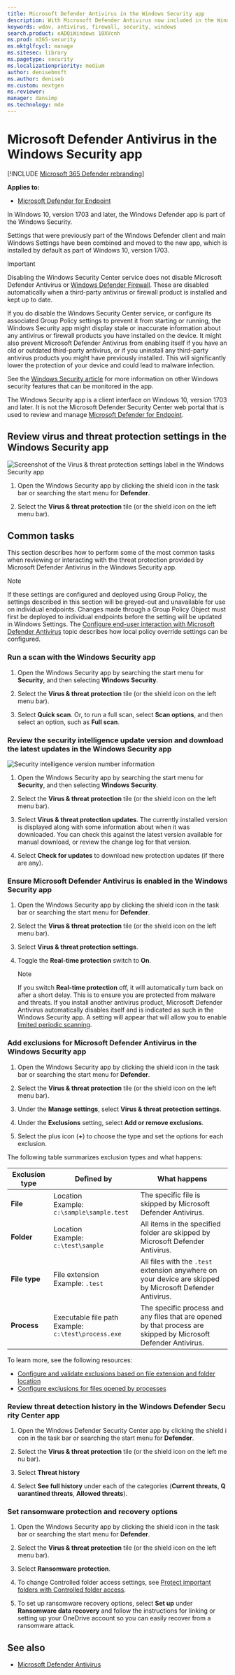```yaml
---
title: Microsoft Defender Antivirus in the Windows Security app
description: With Microsoft Defender Antivirus now included in the Windows Security app, you can review, compare, and perform common tasks.
keywords: wdav, antivirus, firewall, security, windows
search.product: eADQiWindows 10XVcnh
ms.prod: m365-security
ms.mktglfcycl: manage
ms.sitesec: library
ms.pagetype: security
ms.localizationpriority: medium
author: denisebmsft
ms.author: deniseb
ms.custom: nextgen
ms.reviewer: 
manager: dansimp
ms.technology: mde
---
```


# Microsoft Defender Antivirus in the Windows Security app

[!INCLUDE [Microsoft 365 Defender rebranding](../../includes/microsoft-defender.md)]


**Applies to:**

- [Microsoft Defender for Endpoint](/microsoft-365/security/defender-endpoint/)

In Windows 10, version 1703 and later, the Windows Defender app is part of the Windows Security.

Settings that were previously part of the Windows Defender client and main Windows Settings have been combined and moved to the new app, which is installed by default as part of Windows 10, version 1703.

> [!IMPORTANT]
> Disabling the Windows Security Center service does not disable Microsoft Defender Antivirus or [Windows Defender Firewall](../windows-firewall/windows-firewall-with-advanced-security.md). These are disabled automatically when a third-party antivirus or firewall product is installed and kept up to date.
>
> If you do disable the Windows Security Center service, or configure its associated Group Policy settings to prevent it from starting or running, the Windows Security app might display stale or inaccurate information about any antivirus or firewall products you have installed on the device.
> It might also prevent Microsoft Defender Antivirus from enabling itself if you have an old or outdated third-party antivirus, or if you uninstall any third-party antivirus products you might have previously installed.
> This will significantly lower the protection of your device and could lead to malware infection.

See the [Windows Security article](/windows/threat-protection/windows-defender-security-center/windows-defender-security-center) for more information on other Windows security features that can be monitored in the app.

The Windows Security app is a client interface on Windows 10, version 1703 and later. It is not the Microsoft Defender Security Center web portal that is used to review and manage [Microsoft Defender for Endpoint](/microsoft-365/security/defender-endpoint/microsoft-defender-endpoint).

## Review virus and threat protection settings in the Windows Security app

![Screenshot of the Virus & threat protection settings label in the Windows Security app](images/defender/wdav-protection-settings-wdsc.png)

1. Open the Windows Security app by clicking the shield icon in the task bar or searching the start menu for **Defender**.

2. Select the **Virus & threat protection** tile (or the shield icon on the left menu bar).
   
## Common tasks

This section describes how to perform some of the most common tasks when reviewing or interacting with the threat protection provided by Microsoft Defender Antivirus in the Windows Security app.

> [!NOTE]
> If these settings are configured and deployed using Group Policy, the settings described in this section will be greyed-out and unavailable for use on individual endpoints. Changes made through a Group Policy Object must first be deployed to individual endpoints before the setting will be updated in Windows Settings. The [Configure end-user interaction with Microsoft Defender Antivirus](configure-end-user-interaction-microsoft-defender-antivirus.md) topic describes how local policy override settings can be configured.

### Run a scan with the Windows Security app

1. Open the Windows Security app by searching the start menu for **Security**, and then selecting **Windows Security**.

2. Select the **Virus & threat protection** tile (or the shield icon on the left menu bar).

3. Select **Quick scan**. Or, to run a full scan, select **Scan options**, and then select an option, such as **Full scan**.

### Review the security intelligence update version and download the latest updates in the Windows Security app

![Security intelligence version number information](images/defender/wdav-wdsc-defs.png)

1. Open the Windows Security app by searching the start menu for **Security**, and then selecting **Windows Security**.

2. Select the **Virus & threat protection** tile (or the shield icon on the left menu bar).

3. Select **Virus & threat protection updates**. The currently installed version is displayed along with some information about when it was downloaded. You can check this against the latest version available for manual download, or review the change log for that version.

4. Select **Check for updates** to download new protection updates (if there are any).

### Ensure Microsoft Defender Antivirus is enabled in the Windows Security app

1. Open the Windows Security app by clicking the shield icon in the task bar or searching the start menu for **Defender**.

2. Select the **Virus & threat protection** tile (or the shield icon on the left menu bar).

3. Select **Virus & threat protection settings**.

4. Toggle the **Real-time protection** switch to **On**.

    > [!NOTE]
    > If you switch **Real-time protection** off, it will automatically turn back on after a short delay. This is to ensure you are protected from malware and threats.
    > If you install another antivirus product, Microsoft Defender Antivirus automatically disables itself and is indicated as such in the Windows Security app. A setting will appear that will allow you to enable [limited periodic scanning](limited-periodic-scanning-microsoft-defender-antivirus.md).

<a id="exclusions"></a>

### Add exclusions for Microsoft Defender Antivirus in the Windows Security app

1. Open the Windows Security app by clicking the shield icon in the task bar or searching the start menu for **Defender**.

2. Select the **Virus & threat protection** tile (or the shield icon on the left menu bar).

3. Under the **Manage settings**, select **Virus & threat protection settings**.

4. Under the **Exclusions** setting, select **Add or remove exclusions**. 

5. Select the plus icon (**+**) to choose the type and set the options for each exclusion. 

<a id="detection-history"></a>

The following table summarizes exclusion types and what happens:

|Exclusion type  |Defined by  |What happens  |
|---------|---------|---------|
|**File** |Location <br/>Example: `c:\sample\sample.test` |The specific file is skipped by Microsoft Defender Antivirus. |
|**Folder**    |Location <br/>Example: `c:\test\sample`       |All items in the specified folder are skipped by Microsoft Defender Antivirus.         |
|**File type**   |File extension <br/>Example: `.test` |All files with the `.test` extension anywhere on your device are skipped by Microsoft Defender Antivirus.         |
|**Process**     |Executable file path <br>Example: `c:\test\process.exe`         |The specific process and any files that are opened by that process are skipped by Microsoft Defender Antivirus.         |

To learn more, see the following resources:
- [Configure and validate exclusions based on file extension and folder location](./configure-extension-file-exclusions-microsoft-defender-antivirus.md) 
- [Configure exclusions for files opened by processes](./configure-process-opened-file-exclusions-microsoft-defender-antivirus.md)

### Review threat detection history in the Windows Defender Security Center app

1. Open the Windows Defender Security Center app by clicking the shield icon in the task bar or searching the start menu for **Defender**.

2. Select the **Virus & threat protection** tile (or the shield icon on the left menu bar).

3. Select **Threat history**

4. Select **See full history** under each of the categories (**Current threats**, **Quarantined threats**, **Allowed threats**).

<a id="ransomware"></a>

### Set ransomware protection and recovery options

1. Open the Windows Security app by clicking the shield icon in the task bar or searching the start menu for **Defender**.

2. Select the **Virus & threat protection** tile (or the shield icon on the left menu bar).

3. Select **Ransomware protection**.

4. To change Controlled folder access settings, see [Protect important folders with Controlled folder access](/microsoft-365/security/defender-endpoint/controlled-folders).

5. To set up ransomware recovery options, select **Set up** under **Ransomware data recovery** and follow the instructions for linking or setting up your OneDrive account so you can easily recover from a ransomware attack.

## See also
- [Microsoft Defender Antivirus](microsoft-defender-antivirus-in-windows-10.md)